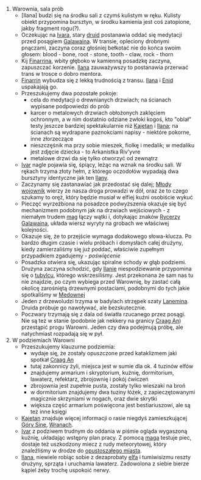 1. Warownia, sala prób
    - [Ilana] budzi się na środku sali z czymś kulistym w ręku. Kulisty obiekt przypomina bursztyn, w środku kamienia jest coś zatopione, jakby fragment rogu(?).
    - Oczekując na [Ivara](#p_ivar), stary [druid](#p_druid_finarrin) postanawia oddać się medytacji przed posągiem [Galawaina](#p_galawain). W transie, opleciony drobnymi pnączami, zaczyna coraz głośniej bełkotać nie do końca swoim głosem:
        blood - bone, root - stone, tooth - claw, rock - thorn
    - Kij [Finarrina](#p_druid_finarrin), wbity głęboko w kamienną posadzkę zaczyna, zapuszczać korzenie. [Ilana](#g_ilana) zauważywszy to postanawia przerwać trans w trosce o dobro mentora.
    - [Finarrin](#p_druid_finarrin) wybudza się z lekką trudnością z transu. [Ilana](#g_ilana) i [Enid](#p_enid) uspakajają go.
    - Przeszukujemy dwa pozostałe pokoje: 
        - cela do medytacji o drewnianych drzwiach; na ścianach wypisane podpowiedzi do prób
        - karcer o metalowych drzwiach obłożonych zaklęciem ochronnym, a w nim dostatnio odziane zwłoki kogoś, kto "oblał" testy jeszcze bardziej spektakularnie niż [Kajetan](#g_kajetan) i [Ilana](#g_ilana); na ścianach są wydrapane paznokciami napisy - niektóre pokorne, inne złorzeczące
        - nieszczęśnik ma przy sobie mieszek, fiolkę i medalik; w medaliku jest zdjęcie dziecka - to Arkanistka Riv'yvre
        - metalowe drzwi da się tylko otworzyć od zewnątrz
    - [Ivar](#p_ivar) nagle pojawia się, śpiący, leżąc na wznak na środku sali. W rękach trzyma złoty hełm, z którego oczodołów wypadają dwa bursztyny identyczne jak ten [Ilany](#g_ilana).
    - Zaczynamy się zastanawiać jak przedostać się dalej; [Młody wojownik](#p_ivar) wierzy że nasza droga prowadzi w dół, oraz że to czego szukamy to oręż, który będzie musiał w elfiej kuźni osobiście wykuć
    - Pieczęć wyrzeźbiona na posadzce podwyższenia okazuje się być mechanizmem podobnym jak na drzwiach wejściowych - z niemałym trudem [mag](#g_kajetan) łączy wątki i, dotykając znaków [Rycerzy Galawaina](#r_rycerze_galawaina), układa wiersz wyryty na grobach we właściwej kolejności. 
    - Okazuje się, że to przejście wymaga dodakowego słowa-klucza. Po bardzo długim czasie i wielu próbach i domysłach całej drużyny, kiedy  zamierzaliśmy się już poddać, właściwie zupełnym przypadkiem zgadujemy - _poświęcenie_
    - Posadzka otwiera się, ukazując spiralne schody w głąb podziemi. Drużyna zaczyna schodzić, gdy [Ilanie](#g_ilana) niespodziewanie przypomina się o [tubylcu](#p_lanemin), którego wskrzesiliśmy. Jest przekonana że sam nas tu nie znajdzie, po czym wybiega przed Warownię, by zastać całą okolicę zarośniętą drzewnymi postaciami, podobnymi do tych jakie spotkaliśmy w [Medownej](#l_medowna)
    - Jeden z drzewoludzi trzyma w badylach strzępek szaty [Lanemina](#p_lanemin). Druida próbuje go nawoływać, ale bezskutecznie.
    - Poczwary trzymają się z dala od światła rzucanego przez posągi. Nie są też w stanie (podobnie jak nekkery na granicy [Craag An](#l_craag_an)) przestąpić progu Warowni. Jeden czy dwa podejmują próbę, ale natychmiast rozpadają się w pył.
2. W podziemiach Warowni
    - Przeszukujemy klauzurne podziemia:
        - wydaje się, że zostały opuszczone przed kataklizmem jaki spotkał [Craag An](#l_craag_an)
        - tutaj zakonnicy żyli, miejsca jest w sumie dla ok. 4 tuzinów elfów
        - znajdujemy armarium i skryptorium, kuźnię, dormitorium, lawaterz, refektarz, zbrojownię i pokój ćwiczeń
        - zbrojownia jest zupełnie pusta, zostały tylko wieszaki na broń
        - w dormitorium znajdujemy dwa tuziny łóżek, z zapieczętowanymi magicznie skrzyniami w nogach, oraz dwie skrytki
        - większa część armarium poświęcona jest bestiariuszowi, ale są też inne księgi
    - [Kajetan](#g_kajetan) znajduje więcej informacji o rasie niegdyś zamieszkującej [Góry Sine](#l_gory_sine), [Wranach](#r_wran).
    - [Ivar](#p_ivar) z podziwem trudnym do oddania w piśmie ogląda wygaszoną kuźnię, układając wstępny plan pracy. Z pomocą [maga](#g_kajetan) testuje piec, dostaje też uszkodzony miecz z rudy meteorytowej, który znaleźliśmy w drodze do [opustoszałego miasta](#l_craag_an).
    - [Ilana](#g_ilana), niewiele robiąc sobie z dezaprobaty [elfa](#g_kajetan) i tumiwisizmu reszty drużyny, sprząta i uruchamia lawaterz. Zadowolona z siebie bierze kąpiel żeby trochę uspokoić nerwy.